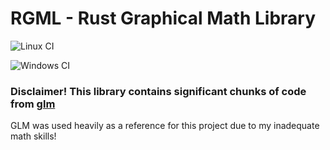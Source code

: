# RGML - Rust Graphical Math Library

![Linux CI](https://github.com/zCubed3/prism_math/actions/workflows/ci_linux.yml/badge.svg?branch=main)

![Windows CI](https://github.com/zCubed3/prism_math/actions/workflows/ci_windows.yml/badge.svg?branch=main)

### Disclaimer! This library contains significant chunks of code from [glm](https://github.com/g-truc/glm)

GLM was used heavily as a reference for this project due to my inadequate math skills!
